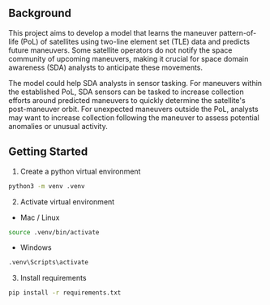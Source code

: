 ## Background

This project aims to develop a model that learns the maneuver pattern-of-life (PoL) of satellites using two-line element set (TLE) data and predicts future maneuvers. Some satellite operators do not notify the space community of upcoming maneuvers, making it crucial for space domain awareness (SDA) analysts to anticipate these movements.

The model could help SDA analysts in sensor tasking. For maneuvers within the established PoL, SDA sensors can be tasked to increase collection efforts around predicted maneuvers to quickly determine the satellite's post-maneuver orbit. For unexpected maneuvers outside the PoL, analysts may want to increase collection following the maneuver to assess potential anomalies or unusual activity.

## Getting Started

1. Create a python virtual environment

```sh
python3 -m venv .venv
```

2. Activate virtual environment 

- Mac / Linux

```sh
source .venv/bin/activate
```

- Windows

```sh
.venv\Scripts\activate
```

3. Install requirements

```sh
pip install -r requirements.txt
```
